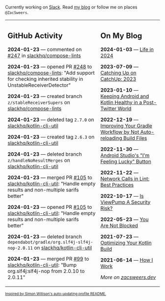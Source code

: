 Currently working on [Slack](https://slack.com/). Read [my blog](https://zacsweers.dev/) or follow me on places `@ZacSweers`.

<table><tr><td valign="top" width="60%">

## GitHub Activity
<!-- githubActivity starts -->
**2024-01-23** — commented on [#247](https://github.com/slackhq/compose-lints/pull/247#issuecomment-1907067475) in [slackhq/compose-lints](https://github.com/slackhq/compose-lints)

**2024-01-23** — opened PR [#248](https://github.com/slackhq/compose-lints/pull/248) to [slackhq/compose-lints](https://github.com/slackhq/compose-lints): "Add support for checking inherited stability in UnstableReceiverDetector"

**2024-01-23** — created branch `z/stableReceiverSupers` on [slackhq/compose-lints](https://github.com/slackhq/compose-lints)

**2024-01-23** — deleted tag `2.7.0` on [slackhq/kotlin-cli-util](https://github.com/slackhq/kotlin-cli-util)

**2024-01-23** — created tag `2.6.3` on [slackhq/kotlin-cli-util](https://github.com/slackhq/kotlin-cli-util)

**2024-01-23** — deleted branch `z/handleNoResultMerges` on [slackhq/kotlin-cli-util](https://github.com/slackhq/kotlin-cli-util)

**2024-01-23** — merged PR [#105](https://github.com/slackhq/kotlin-cli-util/pull/105) to [slackhq/kotlin-cli-util](https://github.com/slackhq/kotlin-cli-util): "Handle empty results and non-multiple sarifs better"

**2024-01-23** — opened PR [#105](https://github.com/slackhq/kotlin-cli-util/pull/105) to [slackhq/kotlin-cli-util](https://github.com/slackhq/kotlin-cli-util): "Handle empty results and non-multiple sarifs better"

**2024-01-23** — deleted branch `dependabot/gradle/org.slf4j-slf4j-nop-2.0.11` on [slackhq/kotlin-cli-util](https://github.com/slackhq/kotlin-cli-util)

**2024-01-23** — merged PR [#99](https://github.com/slackhq/kotlin-cli-util/pull/99) to [slackhq/kotlin-cli-util](https://github.com/slackhq/kotlin-cli-util): "Bump org.slf4j:slf4j-nop from 2.0.10 to 2.0.11"
<!-- githubActivity ends -->
</td><td valign="top" width="40%">

## On My Blog
<!-- blog starts -->
**2024-01-03** — [Life in 2024](https://www.zacsweers.dev/life-in-2024/)

**2023-07-09** — [Catching Up on CatchUp: 2023](https://www.zacsweers.dev/catching-up-on-catchup-2023/)

**2023-01-10** — [Keeping Android and Kotlin Healthy in a Post-Twitter World](https://www.zacsweers.dev/keeping-android-healthy/)

**2022-12-19** — [Improving Your Gradle Workflow by Not Auto-reloading Build Files](https://www.zacsweers.dev/improving-your-workflow-by-not-auto-reloading-build-files/)

**2022-11-30** — [Android Studio's "I'm Feeling Lucky" Button](https://www.zacsweers.dev/android-studios-im-feeling-lucky-button/)

**2022-11-22** — [Network Calls in Lint: Best Practices](https://www.zacsweers.dev/network-calls-in-lint-best-practices/)

**2022-10-17** — [Is ViewPump A Security Risk?](https://www.zacsweers.dev/is-viewpump-a-security-risk/)

**2022-05-23** — [You Are Not Blocked](https://www.zacsweers.dev/you-are-not-blocked/)

**2021-07-23** — [Optimizing Your Kotlin Build](https://www.zacsweers.dev/optimizing-your-kotlin-build/)

**2021-06-14** — [How I Work](https://www.zacsweers.dev/how-i-work/)
<!-- blog ends -->
_More on [zacsweers.dev](https://zacsweers.dev/)_
</td></tr></table>

<sub><a href="https://simonwillison.net/2020/Jul/10/self-updating-profile-readme/">Inspired by Simon Willison's auto-updating profile README.</a></sub>